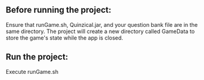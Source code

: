 ## Before running the project:
Ensure that runGame.sh, Quinzical.jar, and your question bank file are in the same directory. The project will create a new directory called GameData to store the game's state while the app is closed.

## Run the project:
Execute runGame.sh

